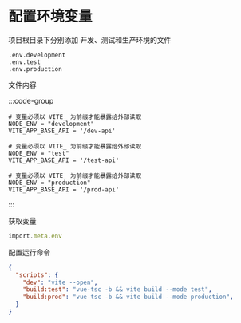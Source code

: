 # 配置环境变量

项目根目录下分别添加 开发、测试和生产环境的文件

```
.env.development
.env.test
.env.production
```

文件内容

:::code-group

```[.env.development]
# 变量必须以 VITE_ 为前缀才能暴露给外部读取
NODE_ENV = "development"
VITE_APP_BASE_API = '/dev-api'
```

```[.env.test]
# 变量必须以 VITE_ 为前缀才能暴露给外部读取
NODE_ENV = "test"
VITE_APP_BASE_API = '/test-api'
```

```[.env.production]
# 变量必须以 VITE_ 为前缀才能暴露给外部读取
NODE_ENV = "production"
VITE_APP_BASE_API = '/prod-api'
```

:::

获取变量

```ts
import.meta.env
```

配置运行命令

```json
{
  "scripts": {
    "dev": "vite --open",
    "build:test": "vue-tsc -b && vite build --mode test",
    "build:prod": "vue-tsc -b && vite build --mode production",
  }
}
```

